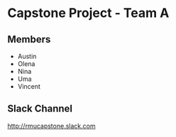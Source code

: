 # Capstone Project -  Team A

## Members
- Austin
- Olena
- Nina
- Uma
- Vincent


## Slack Channel
http://rmucapstone.slack.com
